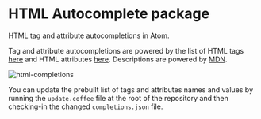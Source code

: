# HTML Autocomplete package

HTML tag and attribute autocompletions in Atom.

Tag and attribute autocompletions are powered by the list of HTML tags [here](https://github.com/adobe/brackets/blob/master/src/extensions/default/HTMLCodeHints/HtmlTags.json) and HTML attributes [here](https://github.com/adobe/brackets/blob/master/src/extensions/default/HTMLCodeHints/HtmlAttributes.json).
Descriptions are powered by [MDN](https://developer.mozilla.org).

![html-completions](https://cloud.githubusercontent.com/assets/2766036/25668197/ffd24928-2ff3-11e7-85fc-b327ac2287e6.gif)

You can update the prebuilt list of tags and attributes names and values by running the `update.coffee` file at the root of the repository and then checking-in the changed `completions.json` file.
